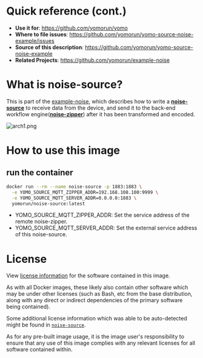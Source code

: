 # Quick reference (cont.)

- **Use it for**: https://github.com/yomorun/yomo
- **Where to file issues**: https://github.com/yomorun/yomo-source-noise-example/issues
- **Source of this description**: https://github.com/yomorun/yomo-source-noise-example
- **Related Projects**: https://github.com/yomorun/example-noise

# What is noise-source?

This is part of the [example-noise](https://github.com/yomorun/example-noise), which describes how to write a **[noise-source](https://github.com/yomorun/yomo-source-noise-example)** to receive data from the device, and send it to the back-end workflow engine(**[noise-zipper](https://github.com/yomorun/yomo-zipper-noise-example)**) after it has been transformed and encoded.

![arch1.png](https://github.com/yomorun/example-noise/raw/main/docs/arch1.png?raw=true)

# How to use this image

## run the container

```bash
docker run --rm --name noise-source -p 1883:1883 \
  -e YOMO_SOURCE_MQTT_ZIPPER_ADDR=192.168.108.100:9999 \
  -e YOMO_SOURCE_MQTT_SERVER_ADDR=0.0.0.0:1883 \
  yomorun/noise-source:latest
```

- YOMO_SOURCE_MQTT_ZIPPER_ADDR: Set the service address of the remote noise-zipper.
- YOMO_SOURCE_MQTT_SERVER_ADDR: Set the external service address of this noise-source.

# License

View [license information](https://github.com/yomorun/yomo/blob/master/LICENSE) for the software contained in this image.

As with all Docker images, these likely also contain other software which may be under other licenses (such as Bash, etc from the base distribution, along with any direct or indirect dependencies of the primary software being contained).

Some additional license information which was able to be auto-detected might be found in [`noise-source`](https://github.com/yomorun/yomo-source-noise-example).

As for any pre-built image usage, it is the image user's responsibility to ensure that any use of this image complies with any relevant licenses for all software contained within.

